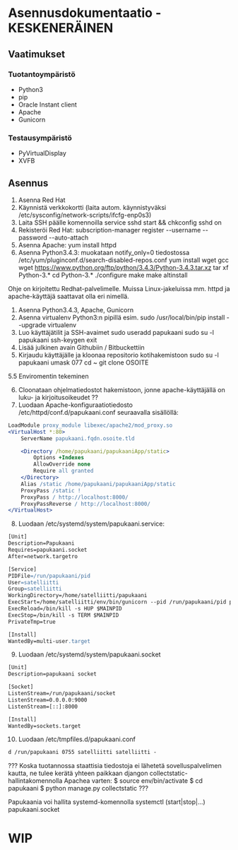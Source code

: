 ﻿# Asennusdokumentaatio - KESKENERÄINEN

## Vaatimukset

### Tuotantoympäristö

- Python3
- pip
- Oracle Instant client
- Apache
- Gunicorn

### Testausympäristö

- PyVirtualDisplay
- XVFB

## Asennus

1. Asenna Red Hat
2. Käynnistä verkkokortti (laita autom. käynnistyväksi /etc/sysconfig/network-scripts/ifcfg-enp0s3)
3. Laita SSH päälle komennoilla service sshd start && chkconfig sshd on
4. Rekisteröi Red Hat: subscription-manager register --username <username> --password <password> --auto-attach
5. Asenna Apache: yum install httpd
6. Asenna Python3.4.3: 
	muokataan notify_only=0 tiedostossa /etc/yum/pluginconf.d/search-disabled-repos.conf
	yum install wget gcc
	wget https://www.python.org/ftp/python/3.4.3/Python-3.4.3.tar.xz
	tar xf Python-3.* 
	cd Python-3.*
	./configure
	make
	make altinstall

Ohje on kirjoitettu Redhat-palvelimelle. Muissa Linux-jakeluissa mm. httpd ja apache-käyttäjä saattavat olla eri nimellä.

1. Asenna Python3.4.3, Apache, Gunicorn
2. Asenna virtualenv Python3:n pipillä esim.
	sudo /usr/local/bin/pip install --upgrade virtualenv
3. Luo käyttäjätilit ja SSH-avaimet
	sudo useradd papukaani
	sudo su -l papukaani
	ssh-keygen
	exit
4. Lisää julkinen avain Githubiin / Bitbuckettiin
5. Kirjaudu käyttäjälle ja kloonaa repositorio kotihakemistoon
	sudo su -l papukaani
	umask 077
	cd ~
	git clone OSOITE

5.5 Enviromentin tekeminen

6. Cloonataan ohjelmatiedostot hakemistoon, jonne apache-käyttäjällä on luku- ja kirjoitusoikeudet ??
7. Luodaan Apache-konfiguraatiotiedosto /etc/httpd/conf.d/papukaani.conf seuraavalla sisällöllä:
```apache
LoadModule proxy_module libexec/apache2/mod_proxy.so
<VirtualHost *:80>
	ServerName papukaani.fqdn.osoite.tld

	<Directory /home/papukaani/papukaaniApp/static>
	    Options +Indexes
	    AllowOverride none
	    Require all granted
	</Directory>
	Alias /static /home/papukaani/papukaaniApp/static
	ProxyPass /static !
	ProxyPass / http://localhost:8000/
	ProxyPassReverse / http://localhost:8000/
</VirtualHost>
```

8. Luodaan /etc/systemd/system/papukaani.service:
```apache
[Unit]
Description=Papukaani
Requires=papukaani.socket
After=network.targetro

[Service]
PIDFile=/run/papukaani/pid
User=satelliitti
Group=satelliitti
WorkingDirectory=/home/satelliitti/papukaani
ExecStart=/home/satelliitti/env/bin/gunicorn --pid /run/papukaani/pid papukaani.wsgi
ExecReload=/bin/kill -s HUP $MAINPID
ExecStop=/bin/kill -s TERM $MAINPID
PrivateTmp=true

[Install]
WantedBy=multi-user.target
```
9. Luodaan /etc/systemd/system/papukaani.socket
```apache
[Unit]
Description=papukaani socket

[Socket]
ListenStream=/run/papukaani/socket
ListenStream=0.0.0.0:9000
ListenStream=[::]:8000

[Install]
WantedBy=sockets.target
```
10. Luodaan /etc/tmpfiles.d/papukaani.conf
```apache
d /run/papukaani 0755 satelliitti satelliitti -
```

???
Koska tuotannossa staattisia tiedostoja ei lähetetä sovelluspalvelimen kautta, ne tulee kerätä yhteen paikkaan djangon collectstatic-hallintakomennolla Apachea varten:
$ source env/bin/activate
$ cd papukaani
$ python manage.py collectstatic
???


Papukaania voi hallita systemd-komennolla systemctl
(start|stop|...) papukaani.socket

# WIP
